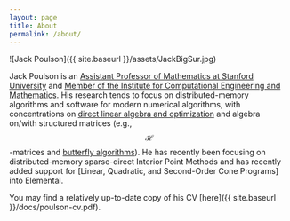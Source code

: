```yaml
---
layout: page
title: About
permalink: /about/
---
```


![Jack Poulson]({{ site.baseurl }}/assets/JackBigSur.jpg)

Jack Poulson is an 
[Assistant Professor of Mathematics at Stanford University](http://mathematics.stanford.edu/people/name/jack/) and 
[Member of the Institute for Computational Engineering and Mathematics](http://icme.stanford.edu/people/jack-poulson).
His research tends to focus on distributed-memory algorithms and 
software for modern numerical algorithms, with concentrations on 
[direct linear algebra and optimization](http://libelemental.org) and algebra
on/with structured matrices
(e.g., $$ \mathcal{H} $$-matrices and [butterfly algorithms](http://github.com/poulson/dist-butterfly)).
He has recently been focusing on distributed-memory sparse-direct 
Interior Point Methods and has recently added support for [Linear, Quadratic, and Second-Order Cone Programs] into Elemental.

You may find a relatively up-to-date copy of his CV [here]({{ site.baseurl }}/docs/poulson-cv.pdf).
